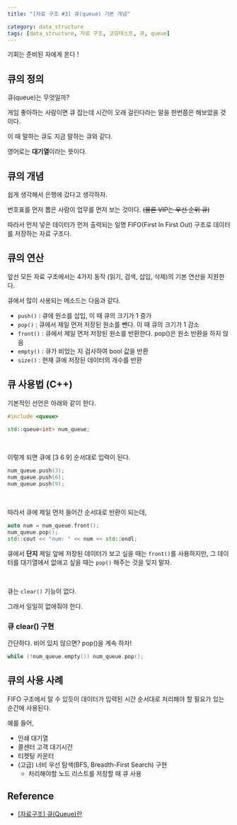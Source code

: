 ```yaml
---
title: "[자료 구조 #3] 큐(queue) 기본 개념"

category: data_structure
tags: [data_structure, 자료 구조, 코딩테스트, 큐, queue]
---
```


기회는 준비된 자에게 온다 ! 

 

## 큐의 정의

큐(queue)는 무엇일까?

게임 좋아하는 사람이면 큐 잡는데 시간이 오래 걸린다라는 말을 한번쯤은 해보았을 것이다.

이 때 말하는 큐도 지금 말하는 큐와 같다.

영어로는 **대기열**이라는 뜻이다.



## 큐의 개념

쉽게 생각해서 은행에 갔다고 생각하자.

번호표를 먼저 뽑은 사람이 업무를 먼저 보는 것이다. ~~(물론 VIP는 우선 순위 큐)~~

따라서 먼저 넣은 데이터가 먼저 출력되는 일명 FIFO(First In First Out) 구조로 데이터를 저장하는 자료 구조다.



## 큐의 연산

앞선 모든 자료 구조에서는 4가지 동작 (읽기, 검색, 삽입, 삭제)의 기본 연산을 지원한다.

큐에서 많이 사용되는 메소드는 다음과 같다.

* `push()` : 큐에 원소를 삽입, 이 때 큐의 크기가 1 증가
* `pop()` : 큐에서 제일 먼저 저장된 원소를 뺀다. 이 때 큐의 크기가 1 감소
* `front()` : 큐에서 제일 먼저 저장된 원소를 반환한다. pop()은 원소 반환을 하지 않음
* `empty()` : 큐가 비었는 지 검사하여 bool 값을 반환
* `size()` : 현재 큐에 저장된 데이터의 개수를 반환



## 큐 사용법 (C++)

기본적인 선언은 아래와 같이 한다.

~~~c++
#include <queue>

std::queue<int> num_queue;
~~~

<br/>

이렇게 되면 큐에 [3 6 9] 순서대로 입력이 된다.

~~~c++
num_queue.push(3);
num_queue.push(6);
num_queue.push(9);
~~~

<br/>

따라서 큐에 제일 먼저 들어간 순서대로 반환이 되는데,

~~~c++
auto num = num_queue.front();
num_queue.pop();
std::cout << "num: " << num << std::endl;
~~~

큐에서 **단지** 제일 앞에 저장된 데이터가 보고 싶을 때는 `front()`를 사용하지만, 그 데이터를 대기열에서 없애고 싶을 때는 `pop()` 해주는 것을 잊지 말자.

<br/>

큐는 `clear()` 기능이 없다.

그래서 일일히 없애줘야 한다.

### 큐 clear() 구현

간단하다. 비어 있지 않으면? pop()을 계속 하자!

~~~c++
while (!num_queue.empty()) num_queue.pop();
~~~



## 큐의 사용 사례

FIFO 구조에서 알 수 있듯이 데이터가 입력된 시간 순서대로 처리해야 할 필요가 있는 순간에 사용된다.

예를 들어,

* 인쇄 대기열
* 콜센터 고객 대기시간
* 티켓팅 카운터
* (고급) 너비 우선 탐색(BFS, Breadth-First Search) 구현
  * 처리해야할 노드 리스트를 저장할 때 큐 사용




## Reference

* [[자료구조] 큐(Queue)란](https://gmlwjd9405.github.io/2018/08/02/data-structure-queue.html)